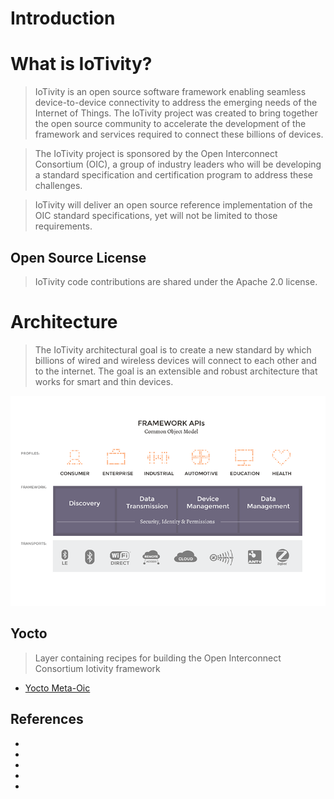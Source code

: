 Introduction
==

# What is IoTivity?
>IoTivity is an open source software framework enabling seamless device-to-device connectivity to address the emerging needs of the Internet of Things.
>The IoTivity project was created to bring together the open source community to accelerate the development of the framework and services required to connect these billions of devices.

>The IoTivity project is sponsored by the Open Interconnect Consortium (OIC), a group of industry leaders who will be developing a standard specification and certification program to address these challenges.

>IoTivity will deliver an open source reference implementation of the OIC standard specifications, yet will not be limited to those requirements.


## Open Source License
>IoTivity code contributions are shared under the Apache 2.0 license.

# Architecture
>The IoTivity architectural goal is to create a new standard by which billions of wired and wireless devices will connect to each other and to the internet. The goal is an extensible and robust architecture that works for smart and thin devices.

![](iotivity-architecture-small-v01.png)

## Yocto

> Layer containing recipes for building the Open Interconnect Consortium Iotivity framework

- [Yocto Meta-Oic](http://git.yoctoproject.org/cgit/cgit.cgi/meta-oic/about/)


## References

- [](https://pagealh.com/2015/08/15/intel-edison-investigating-iotivity/)
- [](http://events.linuxfoundation.org/sites/events/files/slides/LFPresentationSlides.pdf)
- [](https://github.com/intelmakers/GETTING-STARTED/wiki/Options-for-installing-IoTivity-stack-on-Edison)
- [](https://pagealh.com/2015/08/15/intel-edison-investigating-iotivity/)
- [](http://openconnectivity.org/wp-content/uploads/2016/01/IoTivity-101_Vijay-Joey.pdf)
